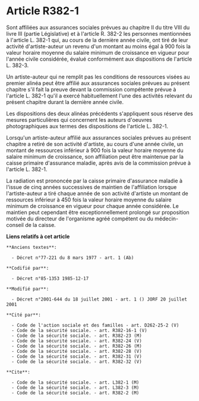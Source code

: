 # Article R382-1

Sont affiliées aux assurances sociales prévues au chapitre II du titre VIII du livre III (partie Législative) et à l'article
R. 382-2 les personnes mentionnées à l'article L. 382-1 qui, au cours de la dernière année civile, ont tiré de leur activité
d'artiste-auteur un revenu d'un montant au moins égal à 900 fois la valeur horaire moyenne du salaire minimum de croissance
en vigueur pour l'année civile considérée, évalué conformément aux dispositions de l'article L. 382-3.

Un artiste-auteur qui ne remplit pas les conditions de ressources visées au premier alinéa peut être affilié aux assurances
sociales prévues au présent chapitre s'il fait la preuve devant la commission compétente prévue à l'article L. 382-1 qu'il a
exercé habituellement l'une des activités relevant du présent chapitre durant la dernière année civile.

Les dispositions des deux alinéas précédents s'appliquent sous réserve des mesures particulières qui concernent les auteurs
d'oeuvres photographiques aux termes des dispositions de l'article L. 382-1.

Lorsqu'un artiste-auteur affilié aux assurances sociales prévues au présent chapitre a retiré de son activité d'artiste, au
cours d'une année civile, un montant de ressources inférieur à 900 fois la valeur horaire moyenne du salaire minimum de
croissance, son affiliation peut être maintenue par la caisse primaire d'assurance maladie, après avis de la commission
prévue à l'article L. 382-1.

La radiation est prononcée par la caisse primaire d'assurance maladie à l'issue de cinq années successives de maintien de
l'affiliation lorsque l'artiste-auteur a tiré chaque année de son activité d'artiste un montant de ressources inférieur à 450
fois la valeur horaire moyenne du salaire minimum de croissance en vigueur pour chaque année considérée. Le maintien peut
cependant être exceptionnellement prolongé sur proposition motivée du directeur de l'organisme agréé compétent ou du médecin-
conseil de la caisse.

**Liens relatifs à cet article**

	**Anciens textes**:

	  - Décret n°77-221 du 8 mars 1977 - art. 1 (Ab)

	**Codifié par**:

	  - Décret n°85-1353 1985-12-17

	**Modifié par**:

	  - Décret n°2001-644 du 18 juillet 2001 - art. 1 () JORF 20 juillet 2001

	**Cité par**:

	  - Code de l'action sociale et des familles - art. D262-25-2 (V)
	  - Code de la sécurité sociale. - art. R382-16-1 (V)
	  - Code de la sécurité sociale. - art. R382-23 (M)
	  - Code de la sécurité sociale. - art. R382-24 (V)
	  - Code de la sécurité sociale. - art. R382-26 (M)
	  - Code de la sécurité sociale. - art. R382-28 (V)
	  - Code de la sécurité sociale. - art. R382-31 (V)
	  - Code de la sécurité sociale. - art. R382-32 (V)

	**Cite**:

	  - Code de la sécurité sociale. - art. L382-1 (M)
	  - Code de la sécurité sociale. - art. L382-3 (M)
	  - Code de la sécurité sociale. - art. R382-2 (M)
